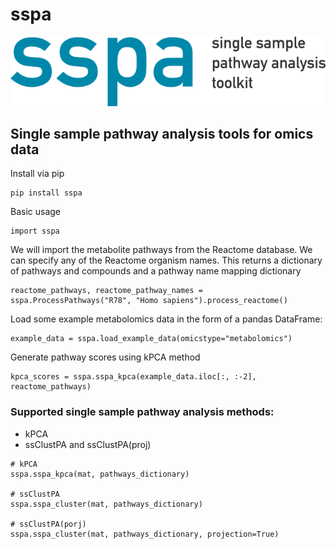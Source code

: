 # sspa
![sspa_logo](sspa_logo.png)


## Single sample pathway analysis tools for omics data

Install via pip

```
pip install sspa
```

Basic usage

```
import sspa
```

We will import the metabolite pathways from the Reactome database. We can specify any of the Reactome organism names.
This returns a dictionary of pathways and compounds and a pathway name mapping dictionary

```
reactome_pathways, reactome_pathway_names = sspa.ProcessPathways("R78", "Homo sapiens").process_reactome()
```

Load some example metabolomics data in the form of a pandas DataFrame:

```
example_data = sspa.load_example_data(omicstype="metabolomics")
```

Generate pathway scores using kPCA method

```
kpca_scores = sspa.sspa_kpca(example_data.iloc[:, :-2], reactome_pathways)
```

### Supported single sample pathway analysis methods:
- kPCA
- ssClustPA and ssClustPA(proj)

```
# kPCA
sspa.sspa_kpca(mat, pathways_dictionary)

# ssClustPA
sspa.sspa_cluster(mat, pathways_dictionary)

# ssClustPA(porj)
sspa.sspa_cluster(mat, pathways_dictionary, projection=True)

```